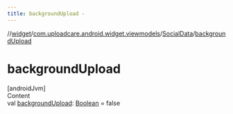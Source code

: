 ```yaml
---
title: backgroundUpload -
---
```

//[widget](../../index.md)/[com.uploadcare.android.widget.viewmodels](../index.md)/[SocialData](index.md)/[backgroundUpload](background-upload.md)



# backgroundUpload  
[androidJvm]  
Content  
val [backgroundUpload](background-upload.md): [Boolean](https://kotlinlang.org/api/latest/jvm/stdlib/kotlin/-boolean/index.html) = false  



